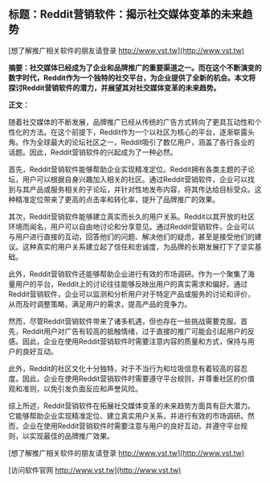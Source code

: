 ## **标题：Reddit营销软件：揭示社交媒体变革的未来趋势**

[想了解推广相关软件的朋友请登录 http://www.vst.tw](http://www.vst.tw)

**摘要：社交媒体已经成为了企业和品牌推广的重要渠道之一。而在这个不断演变的数字时代，Reddit作为一个独特的社交平台，为企业提供了全新的机会。本文将探讨Reddit营销软件的潜力，并展望其对社交媒体变革的未来趋势。**

**正文：**

随着社交媒体的不断发展，品牌推广已经从传统的广告方式转向了更具互动性和个性化的方法。在这个前提下，Reddit作为一个以社区为核心的平台，逐渐崭露头角。作为全球最大的论坛社区之一，Reddit吸引了数亿用户，涵盖了各行各业的话题。因此，Reddit营销软件的兴起成为了一种必然。

首先，Reddit营销软件能够帮助企业实现精准定位。Reddit拥有各类主题的子论坛，用户可以根据自身兴趣加入相关的社区。通过Reddit营销软件，企业可以找到与其产品或服务相关的子论坛，并针对性地发布内容，将其传达给目标受众。这种精准定位带来了更高的点击率和转化率，提升了品牌推广的效果。

其次，Reddit营销软件能够建立真实而长久的用户关系。Reddit以其开放的社区环境而闻名，用户可以自由地讨论和分享意见。通过Reddit营销软件，企业可以与用户进行直接的互动，回答他们的问题、解决他们的疑虑，甚至是接受他们的建议。这种真实的用户关系建立起了信任和忠诚度，为品牌的长期发展打下了坚实基础。

此外，Reddit营销软件还能够帮助企业进行有效的市场调研。作为一个聚集了海量用户的平台，Reddit上的讨论往往能够反映出用户的真实需求和偏好。通过Reddit营销软件，企业可以监测和分析用户对于特定产品或服务的讨论和评价，从而及时调整策略，满足用户的需求，提高产品的竞争力。

然而，尽管Reddit营销软件带来了诸多机遇，但也存在一些挑战需要克服。首先，Reddit用户对广告有较高的抵触情绪，过于直接的推广可能会引起用户的反感。因此，企业在使用Reddit营销软件时需要注意内容的质量和方式，保持与用户的良好互动。

此外，Reddit的社区文化十分独特，对于不当行为和垃圾信息有着较高的容忍度。因此，企业在使用Reddit营销软件时需要遵守平台规则，并尊重社区的价值观和准则，以免引发负面反应和声誉风险。

综上所述，Reddit营销软件在拓展社交媒体变革的未来趋势方面具有巨大潜力。它能够帮助企业实现精准定位、建立真实用户关系，并进行有效的市场调研。然而，企业在使用Reddit营销软件时需要注意与用户的良好互动，并遵守平台规则，以实现最佳的品牌推广效果。

[想了解推广相关软件的朋友请登录 http://www.vst.tw](http://www.vst.tw)


[访问软件官网 http://www.vst.tw](http://www.vst.tw)
